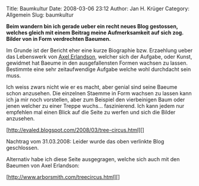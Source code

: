 Title: Baumkultur
Date: 2008-03-06 23:12
Author: Jan H. Krüger
Category: Allgemein
Slug: baumkultur

**Beim wandern bin ich gerade ueber ein recht neues Blog gestossen,
welches gleich mit einem Beitrag meine Aufmerksamkeit auf sich zog.
Bilder von in Form verdrechten Baeumen.**  
  
Im Grunde ist der Bericht eher eine kurze Biographie bzw. Erzaehlung
ueber das Lebenswerk von [Axel Erlandson][], welcher sich der Aufgabe,
oder Kunst, gewidmet hat Baeume in den ausgefallensten Formen wachsen zu
lassen. Bestimmte eine sehr zeitaufwendige Aufgabe welche wohl
durchdacht sein muss.  
  
Ich weiss zwars nicht wie er es macht, aber genial sind seine Baeume
schon anzusehen. Die einzelnen Staemme in Form wachsen zu lassen kann
ich ja mir noch vorstellen, aber zum Beispiel den vierbeinigen Baum oder
jenen welcher zu einer Treppe wuchs... faszinierend. Ich kann jedem nur
empfehlen mal einen Blick auf die Seite zu werfen und sich die Bilder
anzusehen.  
  
[http://evaled.blogspot.com/2008/03/tree-circus.html][]  
  
Nachtrag vom 31.03.2008: Leider wurde das oben verlinkte Blog
geschlossen.  
  
Alternativ habe ich diese Seite ausgegragen, welche sich auch mit den
Baeumen von Axel Erlandson:  
  
[http://www.arborsmith.com/treecircus.html][]

  [Axel Erlandson]: http://en.wikipedia.org/wiki/Axel_Erlandson
  [http://evaled.blogspot.com/2008/03/tree-circus.html]: http://evaled.blogspot.com/2008/03/tree-circus.html
  [http://www.arborsmith.com/treecircus.html]: http://www.arborsmith.com/treecircus.html
